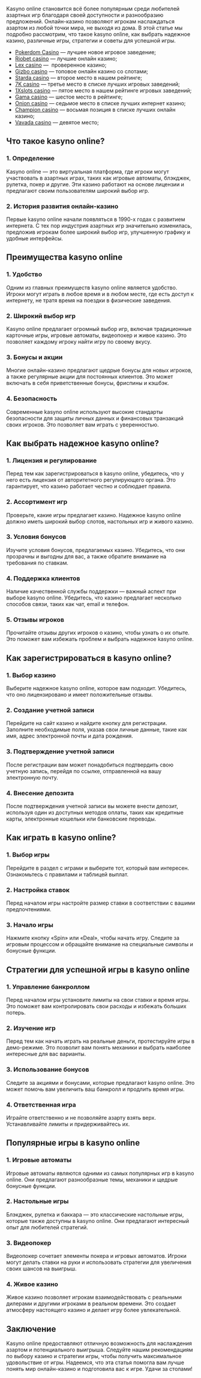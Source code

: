 Kasyno online становится всё более популярным среди любителей азартных игр благодаря своей доступности и разнообразию предложений. Онлайн-казино позволяют игрокам наслаждаться азартом из любой точки мира, не выходя из дома. В этой статье мы подробно рассмотрим, что такое kasyno online, как выбрать надежное казино, различные игры, стратегии и советы для успешной игры.

* [Pokerdom Casino](https://brandplay.link/FwVc4f) — лучшее новое игровое заведение;
* [Riobet casino](https://brandplay.link/TnjsxFvH) — лучшие онлайн казино;
* [Lex casino](https://brandplay.link/VMqNXPFs) —  проверенное казино;
* [Gizbo casino](https://brandplay.link/rvzLrVLp) — топовое онлайн казино со слотами;
* [Starda casino](https://brandplay.link/HDcDrxLk) — второе место в нашем рейтинге;
* [7K casino](https://brandplay.link/dd46bNgD) — третье место в списке лучших игровых заведений;
* [1Xslots casino](https://brandplay.link/J2ZbqMPZ) — пятое место в нашем рейтинге игровых заведений;
* [Gama casino](https://brandplay.link/RD52jZbL) — шестое место в рейтинге;
* [Onion casino](https://brandplay.link/8LcS6Djb) — седьмое место в списке лучших интернет казино;
* [Champion casino](https://temon-gter.cfd/go/9n8?p56190p303844p3509t17502) — восьмая позиция в списке лучших онлайн казино;
* [Vavada casino](https://vavadapartner.pro/?promo=75590753-cc8b-4c4a-8d71-99b7a2293439-jud\&target=register) — девятое место;

## Что такое kasyno online?

### 1. Определение

Kasyno online — это виртуальная платформа, где игроки могут участвовать в азартных играх, таких как игровые автоматы, блэкджек, рулетка, покер и другие. Эти казино работают на основе лицензии и предлагают своим пользователям широкий выбор игр.

### 2. История развития онлайн-казино

Первые kasyno online начали появляться в 1990-х годах с развитием интернета. С тех пор индустрия азартных игр значительно изменилась, предложив игрокам более широкий выбор игр, улучшенную графику и удобные интерфейсы.

## Преимущества kasyno online

### 1. Удобство

Одним из главных преимуществ kasyno online является удобство. Игроки могут играть в любое время и в любом месте, где есть доступ к интернету, не тратя время на поездки в физические заведения.

### 2. Широкий выбор игр

Kasyno online предлагает огромный выбор игр, включая традиционные карточные игры, игровые автоматы, видеопокер и живое казино. Это позволяет каждому игроку найти игру по своему вкусу.

### 3. Бонусы и акции

Многие онлайн-казино предлагают щедрые бонусы для новых игроков, а также регулярные акции для постоянных клиентов. Это может включать в себя приветственные бонусы, фриспины и кэшбэк.

### 4. Безопасность

Современные kasyno online используют высокие стандарты безопасности для защиты личных данных и финансовых транзакций своих игроков. Это позволяет вам играть с уверенностью.

## Как выбрать надежное kasyno online?

### 1. Лицензия и регулирование

Перед тем как зарегистрироваться в kasyno online, убедитесь, что у него есть лицензия от авторитетного регулирующего органа. Это гарантирует, что казино работает честно и соблюдает правила.

### 2. Ассортимент игр

Проверьте, какие игры предлагает казино. Надежное kasyno online должно иметь широкий выбор слотов, настольных игр и живого казино.

### 3. Условия бонусов

Изучите условия бонусов, предлагаемых казино. Убедитесь, что они прозрачны и выгодны для вас, а также обратите внимание на требования по ставкам.

### 4. Поддержка клиентов

Наличие качественной службы поддержки — важный аспект при выборе kasyno online. Убедитесь, что казино предлагает несколько способов связи, таких как чат, email и телефон.

### 5. Отзывы игроков

Прочитайте отзывы других игроков о казино, чтобы узнать о их опыте. Это поможет вам избежать проблем и выбрать надежное kasyno online.

## Как зарегистрироваться в kasyno online?

### 1. Выбор казино

Выберите надежное kasyno online, которое вам подходит. Убедитесь, что оно лицензировано и имеет положительные отзывы.

### 2. Создание учетной записи

Перейдите на сайт казино и найдите кнопку для регистрации. Заполните необходимые поля, указав свои личные данные, такие как имя, адрес электронной почты и дата рождения.

### 3. Подтверждение учетной записи

После регистрации вам может понадобиться подтвердить свою учетную запись, перейдя по ссылке, отправленной на вашу электронную почту.

### 4. Внесение депозита

После подтверждения учетной записи вы можете внести депозит, используя один из доступных методов оплаты, таких как кредитные карты, электронные кошельки или банковские переводы.

## Как играть в kasyno online?

### 1. Выбор игры

Перейдите в раздел с играми и выберите тот, который вам интересен. Ознакомьтесь с правилами и таблицей выплат.

### 2. Настройка ставок

Перед началом игры настройте размер ставки в соответствии с вашими предпочтениями.

### 3. Начало игры

Нажмите кнопку «Spin» или «Deal», чтобы начать игру. Следите за игровым процессом и обращайте внимание на специальные символы и бонусные функции.

## Стратегии для успешной игры в kasyno online

### 1. Управление банкроллом

Перед началом игры установите лимиты на свои ставки и время игры. Это поможет вам контролировать свои расходы и избежать больших потерь.

### 2. Изучение игр

Перед тем как начать играть на реальные деньги, протестируйте игры в демо-режиме. Это позволит вам понять механики и выбрать наиболее интересные для вас варианты.

### 3. Использование бонусов

Следите за акциями и бонусами, которые предлагают kasyno online. Это может помочь вам увеличить ваш банкролл и продлить время игры.

### 4. Ответственная игра

Играйте ответственно и не позволяйте азарту взять верх. Устанавливайте лимиты и придерживайтесь их.

## Популярные игры в kasyno online

### 1. Игровые автоматы

Игровые автоматы являются одними из самых популярных игр в kasyno online. Они предлагают разнообразные темы, механики и щедрые бонусные функции.

### 2. Настольные игры

Блэкджек, рулетка и баккара — это классические настольные игры, которые также доступны в kasyno online. Они предлагают интересный опыт для любителей стратегий.

### 3. Видеопокер

Видеопокер сочетает элементы покера и игровых автоматов. Игроки могут делать ставки на руки и использовать стратегии для увеличения своих шансов на выигрыш.

### 4. Живое казино

Живое казино позволяет игрокам взаимодействовать с реальными дилерами и другими игроками в реальном времени. Это создает атмосферу настоящего казино и делает игру более увлекательной.

## Заключение

Kasyno online предоставляют отличную возможность для наслаждения азартом и потенциального выигрыша. Следуйте нашим рекомендациям по выбору казино и стратегии игры, чтобы получить максимальное удовольствие от игры. Надеемся, что эта статья помогла вам лучше понять мир онлайн-казино и подготовила вас к игре. Удачи за столами!
